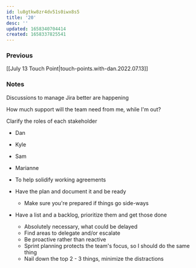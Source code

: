 ```yaml
---
id: lu8gtkw8zr4dv51s0iwx8s5
title: '20'
desc: ''
updated: 1658340704414
created: 1658337825541
---
```


### Previous

[[July 13 Touch Point|touch-points.with-dan.2022.07.13]]

### Notes

Discussions to manage Jira better are happening

How much support will the team need from me, while I'm out? 

Clarify the roles of each stakeholder
- Dan
- Kyle
- Sam
- Marianne
- To help solidify working agreements

- Have the plan and document it and be ready
  - Make sure you're prepared if things go side-ways

- Have a list and a backlog, prioritize them and get those done
  - Absolutely necessary, what could be delayed
  - Find areas to delegate and/or escalate
  - Be proactive rather than reactive
  - Sprint planning protects the team's focus, so I should do the same thing
  - Nail down the top 2 - 3 things, minimize the distractions